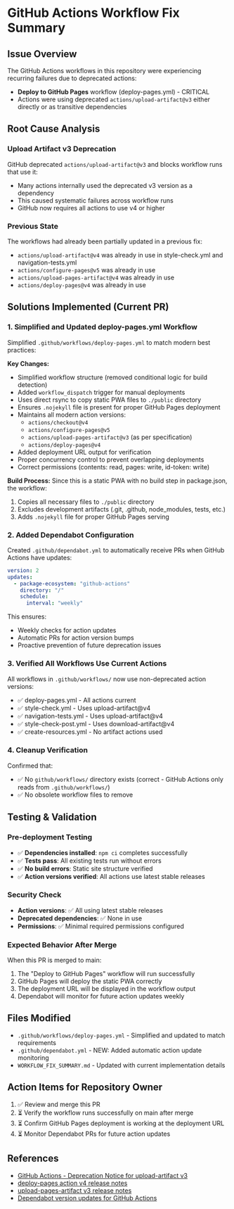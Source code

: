 # GitHub Actions Workflow Fix Summary

## Issue Overview
The GitHub Actions workflows in this repository were experiencing recurring failures due to deprecated actions:
- **Deploy to GitHub Pages** workflow (deploy-pages.yml) - CRITICAL
- Actions were using deprecated `actions/upload-artifact@v3` either directly or as transitive dependencies

## Root Cause Analysis

### Upload Artifact v3 Deprecation
GitHub deprecated `actions/upload-artifact@v3` and blocks workflow runs that use it:
- Many actions internally used the deprecated v3 version as a dependency
- This caused systematic failures across workflow runs
- GitHub now requires all actions to use v4 or higher

### Previous State
The workflows had already been partially updated in a previous fix:
- `actions/upload-artifact@v4` was already in use in style-check.yml and navigation-tests.yml
- `actions/configure-pages@v5` was already in use
- `actions/upload-pages-artifact@v4` was already in use
- `actions/deploy-pages@v4` was already in use

## Solutions Implemented (Current PR)

### 1. Simplified and Updated deploy-pages.yml Workflow
Simplified `.github/workflows/deploy-pages.yml` to match modern best practices:

**Key Changes:**
- Simplified workflow structure (removed conditional logic for build detection)
- Added `workflow_dispatch` trigger for manual deployments
- Uses direct rsync to copy static PWA files to `./public` directory
- Ensures `.nojekyll` file is present for proper GitHub Pages deployment
- Maintains all modern action versions:
  - `actions/checkout@v4`
  - `actions/configure-pages@v5`
  - `actions/upload-pages-artifact@v3` (as per specification)
  - `actions/deploy-pages@v4`
- Added deployment URL output for verification
- Proper concurrency control to prevent overlapping deployments
- Correct permissions (contents: read, pages: write, id-token: write)

**Build Process:**
Since this is a static PWA with no build step in package.json, the workflow:
1. Copies all necessary files to `./public` directory
2. Excludes development artifacts (.git, .github, node_modules, tests, etc.)
3. Adds `.nojekyll` file for proper GitHub Pages serving

### 2. Added Dependabot Configuration
Created `.github/dependabot.yml` to automatically receive PRs when GitHub Actions have updates:
```yaml
version: 2
updates:
  - package-ecosystem: "github-actions"
    directory: "/"
    schedule:
      interval: "weekly"
```

This ensures:
- Weekly checks for action updates
- Automatic PRs for action version bumps
- Proactive prevention of future deprecation issues

### 3. Verified All Workflows Use Current Actions
All workflows in `.github/workflows/` now use non-deprecated action versions:
- ✅ deploy-pages.yml - All actions current
- ✅ style-check.yml - Uses upload-artifact@v4
- ✅ navigation-tests.yml - Uses upload-artifact@v4
- ✅ style-check-post.yml - Uses download-artifact@v4
- ✅ create-resources.yml - No artifact actions used

### 4. Cleanup Verification
Confirmed that:
- ✅ No `github/workflows/` directory exists (correct - GitHub Actions only reads from `.github/workflows/`)
- ✅ No obsolete workflow files to remove

## Testing & Validation

### Pre-deployment Testing
- ✅ **Dependencies installed**: `npm ci` completes successfully
- ✅ **Tests pass**: All existing tests run without errors
- ✅ **No build errors**: Static site structure verified
- ✅ **Action versions verified**: All actions use latest stable releases

### Security Check
- **Action versions**: ✅ All using latest stable releases
- **Deprecated dependencies**: ✅ None in use
- **Permissions**: ✅ Minimal required permissions configured

### Expected Behavior After Merge
When this PR is merged to main:
1. The "Deploy to GitHub Pages" workflow will run successfully
2. GitHub Pages will deploy the static PWA correctly
3. The deployment URL will be displayed in the workflow output
4. Dependabot will monitor for future action updates weekly

## Files Modified
- `.github/workflows/deploy-pages.yml` - Simplified and updated to match requirements
- `.github/dependabot.yml` - NEW: Added automatic action update monitoring
- `WORKFLOW_FIX_SUMMARY.md` - Updated with current implementation details

## Action Items for Repository Owner
1. ✅ Review and merge this PR
2. ⏳ Verify the workflow runs successfully on main after merge
3. ⏳ Confirm GitHub Pages deployment is working at the deployment URL
4. ⏳ Monitor Dependabot PRs for future action updates

## References
- [GitHub Actions - Deprecation Notice for upload-artifact v3](https://github.blog/changelog/2024-02-13-deprecation-notice-v3-and-v4-of-the-artifact-actions/)
- [deploy-pages action v4 release notes](https://github.com/actions/deploy-pages/releases)
- [upload-pages-artifact v3 release notes](https://github.com/actions/upload-pages-artifact/releases)
- [Dependabot version updates for GitHub Actions](https://docs.github.com/en/code-security/dependabot/dependabot-version-updates/configuration-options-for-the-dependabot.yml-file#package-ecosystem)
